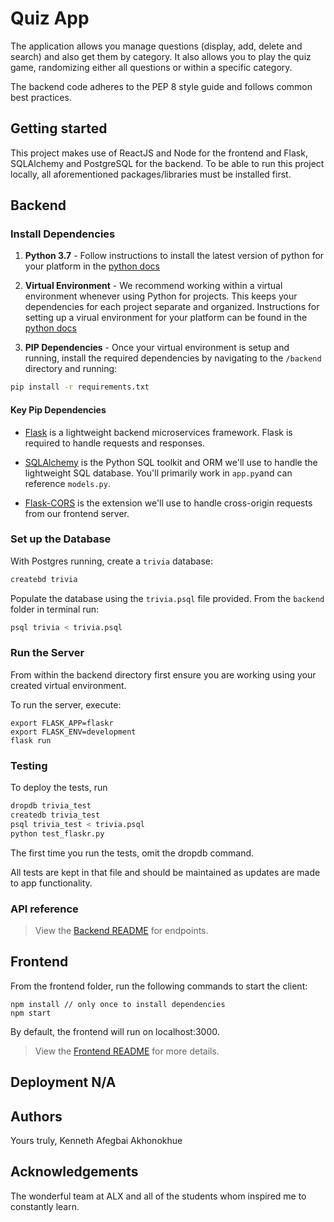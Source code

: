 # Quiz App
The application allows you manage questions (display, add, delete and search) and also get them by category. It also allows you to play the quiz game, randomizing either all questions or within a specific category.

The backend code adheres to the PEP 8 style guide and follows common best practices.

## Getting started
This project makes use of ReactJS and Node for the frontend and Flask, SQLAlchemy and PostgreSQL for the backend. To be able to run this project locally, all aforementioned packages/libraries must be installed first.

## Backend

### Install Dependencies

1. **Python 3.7** - Follow instructions to install the latest version of python for your platform in the [python docs](https://docs.python.org/3/using/unix.html#getting-and-installing-the-latest-version-of-python)

2. **Virtual Environment** - We recommend working within a virtual environment whenever using Python for projects. This keeps your dependencies for each project separate and organized. Instructions for setting up a virual environment for your platform can be found in the [python docs](https://packaging.python.org/guides/installing-using-pip-and-virtual-environments/)

3. **PIP Dependencies** - Once your virtual environment is setup and running, install the required dependencies by navigating to the `/backend` directory and running:

```bash
pip install -r requirements.txt
```

#### Key Pip Dependencies

- [Flask](http://flask.pocoo.org/) is a lightweight backend microservices framework. Flask is required to handle requests and responses.

- [SQLAlchemy](https://www.sqlalchemy.org/) is the Python SQL toolkit and ORM we'll use to handle the lightweight SQL database. You'll primarily work in `app.py`and can reference `models.py`.

- [Flask-CORS](https://flask-cors.readthedocs.io/en/latest/#) is the extension we'll use to handle cross-origin requests from our frontend server.

### Set up the Database

With Postgres running, create a `trivia` database:

```bash
createbd trivia
```

Populate the database using the `trivia.psql` file provided. From the `backend` folder in terminal run:

```bash
psql trivia < trivia.psql
```

### Run the Server

From within the backend directory first ensure you are working using your created virtual environment.

To run the server, execute:

```
export FLASK_APP=flaskr
export FLASK_ENV=development
flask run

```

### Testing

To deploy the tests, run

```bash
dropdb trivia_test
createdb trivia_test
psql trivia_test < trivia.psql
python test_flaskr.py
```

The first time you run the tests, omit the dropdb command. 

All tests are kept in that file and should be maintained as updates are made to app functionality. 

### API reference

> View the [Backend README](./backend/README.md) for endpoints.

## Frontend

From the frontend folder, run the following commands to start the client: 
```
npm install // only once to install dependencies
npm start 
```

By default, the frontend will run on localhost:3000. 

> View the [Frontend README](./frontend/README.md) for more details.

## Deployment N/A

## Authors
Yours truly, Kenneth Afegbai Akhonokhue

## Acknowledgements 
The wonderful team at ALX and all of the students whom inspired me to constantly learn. 
